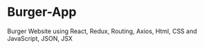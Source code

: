 # Burger-App
Burger Website using React, Redux, Routing, Axios, Html, CSS and JavaScript, JSON, JSX  
